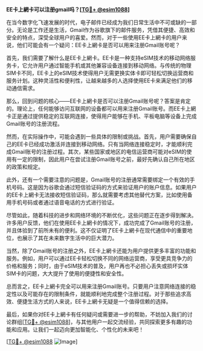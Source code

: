 **EE卡上網卡可以注册gmail吗？[[TG💪+ @esim1088](https://t.me/s/esim1088)]**

在当今数字化飞速发展的时代，电子邮件已经成为我们日常生活中不可或缺的一部分。无论是工作还是生活，Gmail作为谷歌旗下的邮件服务，凭借其便捷、高效和安全的特点，深受全球用户的喜爱。然而，对于一些使用EE卡上網卡的用户来说，他们可能会有一个疑问：EE卡上網卡是否可以用来注册Gmail账号呢？

首先，我们需要了解什么是EE卡上網卡。EE卡是一种支持eSIM技术的移动网络服务卡，它允许用户通过智能手机或其他兼容设备连接到移动网络。与传统的物理SIM卡不同，EE卡上的eSIM技术使得用户无需更换实体卡即可轻松切换运营商和服务计划。这种灵活性和便利性，让越来越多的人选择使用EE卡来满足他们的移动通信需求。

那么，回到问题的核心——EE卡上網卡是否可以注册Gmail账号呢？答案是肯定的。理论上，任何能够访问互联网的设备都可以用来注册Gmail账号。而EE卡上網卡正是通过提供稳定的互联网连接，使得用户能够在手机、平板电脑等设备上完成Gmail账号的注册流程。

然而，在实际操作中，可能会遇到一些具体的限制或挑战。首先，用户需要确保自己的EE卡已经成功激活并连接到移动网络。只有当网络连接稳定时，才能顺利完成Gmail账号的注册过程。其次，某些国家或地区的电信运营商可能对eSIM的使用有一定的限制，因此用户在尝试注册Gmail账号之前，最好先确认自己所在地区的政策和规定。

此外，还有一个需要注意的问题是，Gmail账号的注册通常需要绑定一个有效的手机号码。这是因为谷歌会通过短信验证码的方式来验证用户的账户信息。如果用户的EE卡上網卡无法接收短信验证码，那么就需要考虑其他替代方案，比如使用备用手机号码或者通过语音电话的方式进行验证。

尽管如此，随着科技的进步和网络环境的不断优化，这些问题正在逐步得到解决。许多用户反馈，他们在使用EE卡上網卡的情况下，成功完成了Gmail账号的注册，并且体验到了前所未有的便利。这不仅证明了EE卡上網卡在现代通信中的重要地位，也展示了其在未来数字生活中的巨大潜力。

当然，除了Gmail账号的注册之外，EE卡上網卡还能为用户提供更多丰富的功能和服务。例如，用户可以通过EE卡轻松切换不同的网络运营商，享受更具竞争力的价格和服务；同时，由于eSIM技术的普及，用户再也不必担心丢失或损坏实体SIM卡的问题，大大提升了使用的便捷性和安全性。

总而言之，EE卡上網卡完全可以用来注册Gmail账号。只要用户注意网络连接的稳定性以及可能存在的限制条件，就能顺利地完成整个注册过程。对于那些追求高效、便捷生活方式的人来说，EE卡上網卡无疑是一个值得信赖的选择。

最后，如果你对EE卡上網卡有任何疑问或需要进一步的帮助，不妨加入我们的讨论群组[[TG💪+ @esim1088](https://t.me/s/esim1088)]，与其他用户一起交流经验，共同探索更多有趣的功能和应用。让我们一起迈向更加智能化、个性化的未来吧！

[[TG💪+ @esim1088](https://t.me/s/esim1088) ![Image](https://i.postimg.cc/4NQfJmqS/Snipaste-2025-05-13-00-14-12.png)]
